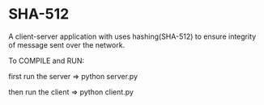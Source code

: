 # SHA-512

A client-server application with uses hashing(SHA-512) to ensure integrity of message sent over the network.

To COMPILE and RUN:

first run the server
=> python server.py

then run the client
=> python client.py

